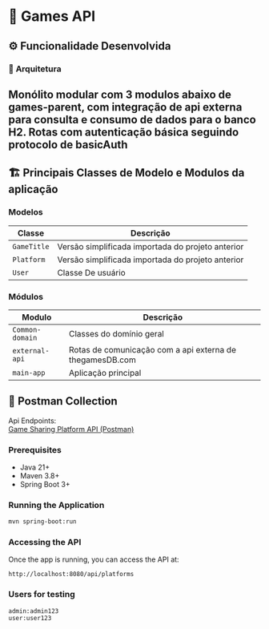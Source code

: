 # 🧩 Games API

## ⚙️ Funcionalidade Desenvolvida

### 🧠 **Arquitetura**
Monólito modular com 3 modulos abaixo de games-parent, com integração de api externa para consulta e consumo de dados para o banco H2. Rotas com autenticação básica seguindo protocolo de basicAuth
---

## 🏗️ Principais Classes de Modelo e Modulos da aplicação

### **Modelos**
| Classe | Descrição |
|--------|------------|
| `GameTitle` | Versão simplificada importada do projeto anterior
| `Platform` | Versão simplificada importada do projeto anterior
| `User` | Classe De usuário

### **Módulos**
| Modulo | Descrição |
|--------|------------|
| `Common-domain` | Classes do domínio geral |
| `external-api` | Rotas de comunicação com a api externa de thegamesDB.com |
| `main-app` | Aplicação principal |


## 🤖 Postman Collection

Api Endpoints:\
[Game Sharing Platform API
(Postman)](https://planetary-flare-256668.postman.co/workspace/Infnet-Springboot~a289eb5a-c4ef-4cf7-a5d8-e310d62bd091/collection/47974878-a6f2167a-ad19-4f15-84ec-e9ca2ff69e01?action=share&creator=47974878)


### Prerequisites

-   Java 21+
-   Maven 3.8+
-   Spring Boot 3+

### Running the Application

``` bash
mvn spring-boot:run
```

### Accessing the API

Once the app is running, you can access the API at:

    http://localhost:8080/api/platforms

### Users for testing
    admin:admin123
    user:user123
